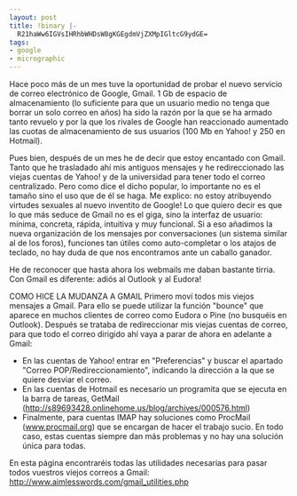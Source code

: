 ```yaml
---
layout: post
title: !binary |-
  R21haWw6IGVsIHRhbWHDsW8gKGEgdmVjZXMpIGltcG9ydGE=
tags:
- google
- micrographic
---
```

Hace poco más de un mes tuve la oportunidad de probar el nuevo servicio de correo electrónico de Google, Gmail. 1 Gb de espacio de almacenamiento (lo suficiente para que un usuario medio no tenga que borrar un solo correo en años) ha sido la razón por la que se ha armado tanto revuelo y por la que los rivales de Google han reaccionado aumentado las cuotas de almacenamiento de sus usuarios (100 Mb en Yahoo! y 250 en Hotmail).

Pues bien, después de un mes he de decir que estoy encantado con Gmail. Tanto que he trasladado ahí mis antiguos mensajes y he redireccionado las viejas cuentas de Yahoo! y de la universidad para tener todo el correo centralizado. Pero como dice el dicho popular, lo importante no es el tamaño sino el uso que de él se haga. Me explico: no estoy atribuyendo virtudes sexuales al nuevo inventito de Google! Lo que quiero decir es que lo que más seduce de Gmail no es el giga, sino la interfaz de usuario: mínima, concreta, rápida, intuitiva y muy funcional. Si a eso añadimos la nueva organización de los mensajes por conversaciones (un sistema similar al de los foros), funciones tan útiles como auto-completar o los atajos de teclado, no hay duda de que nos encontramos ante un caballo ganador.

He de reconocer que hasta ahora los webmails me daban bastante tirria. Con Gmail es diferente: adiós al Outlook y al Eudora!

COMO HICE LA MUDANZA A GMAIL
Primero moví todos mis viejos mensajes a Gmail. Para ello se puede utilizar la función "bounce" que aparece en muchos clientes de correo como Eudora o Pine (no busquéis en Outlook).
Después se trataba de redireccionar mis viejas cuentas de correo, para que todo el correo dirigido ahí vaya a parar de ahora en adelante a Gmail:
- En las cuentas de Yahoo! entrar en "Preferencias" y buscar el apartado "Correo POP/Redireccionamiento", indicando la dirección a la que se quiere desviar el correo.
- En las cuentas de Hotmail es necesario un programita que se ejecuta en la barra de tareas, GetMail (http://s89693428.onlinehome.us/blog/archives/000576.html)
- Finalmente, para cuentas IMAP hay soluciones como ProcMail (www.procmail.org) que se encargan de hacer el trabajo sucio. En todo caso, estas cuentas siempre dan más problemas y no hay una solución única para todas.

En esta página encontraréis todas las utilidades necesarias para pasar todos vuestros viejos correos a Gmail:
http://www.aimlesswords.com/gmail_utilities.php
